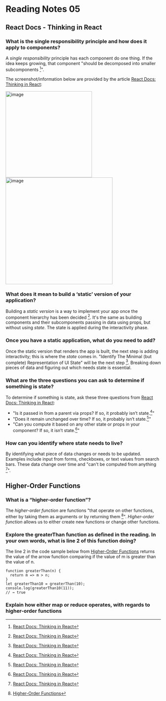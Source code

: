 # Reading Notes 05

## React Docs - Thinking in React

### What is the single responsibility principle and how does it apply to components?

A *single responsibility* principle has each component do one thing. If the idea keeps growing, that component "should be decomposed into smaller subcomponents [^1]".

The screenshot/information below are provided by the article [React Docs: Thinking in React](https://reactjs.org/docs/thinking-in-react.html):


<img width="280" alt="image" src="https://user-images.githubusercontent.com/113204667/197222076-d5bb5f93-6025-46ac-ac0f-0b456d39fb85.png">

<img width="347" alt="image" src="https://user-images.githubusercontent.com/113204667/197222151-40c188e4-b161-4ab7-bd02-9278095eab2e.png">

### What does it mean to build a ‘static’ version of your application?

Building a *static version* is a way to implement your app once the component hierarchy has been decided [^1]. It's the same as building components and their subcomponents passing in data using props, but without using *state*. The state is applied during the interactivity phase.

### Once you have a static application, what do you need to add?

Once the static version that renders the app is built, the next step is adding interactivity; this is where the *state* comes in. "Identify The Minimal (but complete) Representation of UI State" will be the next step [^1]. Breaking down pieces of data and figuring out which needs state is essential. 


### What are the three questions you can ask to determine if something is state?

To determine if something is state, ask these three questions from [React Docs: Thinking in React](https://reactjs.org/docs/thinking-in-react.html):

- "Is it passed in from a parent via props? If so, it probably isn’t state.[^1]"
- "Does it remain unchanged over time? If so, it probably isn’t state.[^1]"
- "Can you compute it based on any other state or props in your component? If so, it isn’t state.[^1]"
[^1]: [React Docs: Thinking in React](https://reactjs.org/docs/thinking-in-react.html)


### How can you identify where state needs to live?

By identifying what piece of data changes or needs to be updated. Examples include input from forms, checkboxes, or text values from search bars. These data change over time and "can't be computed from anything [^1]".


## Higher-Order Functions

### What is a “higher-order function”?
The *higher-order function* are functions "that operate on other functions, either by taking them as arguments or by returning them [^2]". *Higher-order function* allows us to either create new functions or change other functions.


### Explore the greaterThan function as defined in the reading. In your own words, what is line 2 of this function doing?

The line 2 in the code sample below from [Higher-Order Functions](https://eloquentjavascript.net/05_higher_order.html#h_xxCc98lOBK) returns the value of the arrow function comparing if the value of m is greater than the value of n.


```
function greaterThan(n) {
  return m => m > n;
}
let greaterThan10 = greaterThan(10);
console.log(greaterThan10(11));
// → true

```

### Explain how either map or reduce operates, with regards to higher-order functions




[^1]: [React Docs: Thinking in React](https://reactjs.org/docs/thinking-in-react.html)
[^2]: [Higher-Order Functions](https://eloquentjavascript.net/05_higher_order.html#h_xxCc98lOBK)



